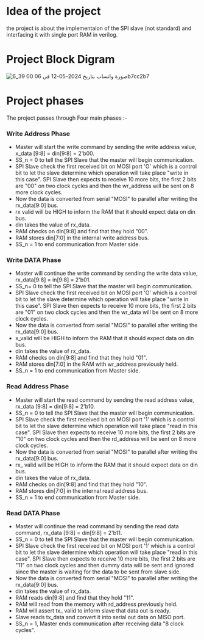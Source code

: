 # Idea of the project
the project is about the implementaion of the SPI slave (not standard) and interfacing it with single port RAM in verilog.
# Project Block Digram
![صورة واتساب بتاريخ 2024-05-12 في 06 00 39_6b7cc2b7](https://github.com/Abdulrahmmann18/SPI_With_SinglePort_RAM/assets/144833244/90b89ebf-d215-4924-b5b0-bf3655aad0a4)

# Project phases
The project passes through Four main phases :- 
### Write Address Phase 
  - Master will start the write command by sending the write address value, x_data [9:8] = din[9:8] = 2'b00.
  - SS_n = 0 to tell the SPI Slave that the master will begin communication.
  - SPI Slave check the first received bit on MOSI port 'O' which is a control bit to let the slave determine which operation will take place "write in this case". SPI Slave then expects to receive 10 more bits, the first 2 bits are "00" on two clock cycles and then the wr_address will be sent on 8 more clock cycles.
  - Now the data is converted from serial "MOSI" to parallel after writing the rx_data[9:0] bus.
  - rx valid will be HIGH to inform the RAM that it should expect data on din bus.
  - din takes the value of rx_data.
  - RAM checks on din[9:8] and find that they hold "00".
  - RAM stores din[7:0] in the internal write address bus.
  - SS_n = 1 to end communication from Master side.
### Write DATA Phase 
  - Master will continue the write command by sending the write data value, rx_data[9:8] = in[9:8] = 2'b01.
  - SS_n= 0 to tell the SPI Slave that the master will begin communication.
  - SPI Slave check the first received bit on MOSI port 'O' which is a control bit to let the slave determine which operation will take place "write in this case". SPI Slave then expects to receive 10 more bits, the first 2 bits are "01" on two clock cycles and then the wr_data will be sent on 8 more clock cycles.
  - Now the data is converted from serial "MOSI" to parallel after writing the rx_data[9:0] bus.
  - x_valid will be HIGH to inform the RAM that it should expect data on din bus.
  - din takes the value of rx_data.
  - RAM checks on din[9:8] and find that they hold "01".
  - RAM stores din[7:0] in the RAM with wr_address previously held.
  - SS_n = 1 to end communication from Master side.
### Read Address Phase
  - Master will start the read command by sending the read address value, rx_data [9:8] = din[9:8] = 2'b10.
  - SS_n = 0 to tell the SPI Slave that the master will begin communication.
  - SPI Slave check the first received bit on MOSI port '1' which is a control bit to let the slave determine which operation will take place "read in this case". SPI Slave then expects to receive 10 more bits, the first 2 bits are "10" on two clock cycles and then the rd_address will be sent on 8 more clock cycles.
  - Now the data is converted from serial "MOSI" to parallel after writing the rx_data[9:0] bus.
  - rx_ valid will be HIGH to inform the RAM that it should expect data on din bus.
  - din takes the value of rx_data.
  - RAM checks on din[9:8] and find that they hold "10".
  - RAM stores din[7:0] in the internal read address bus.
  - SS_n = 1 to end communication from Master side.
### Read DATA Phase
  - Master will continue the read command by sending the read data command, rx_data [9:8] = din[9:8] = 2'b11.
  - SS_n = 0 to tell the SPI Slave that the master will begin communication.
  - SPI Slave check the first received bit on MOSI port '1' which is a control bit to let the slave determine which operation will take place "read in this case". SPI Slave then expects to receive 10 more bits, the first 2 bits are "11" on two clock cycles and then dummy data will be sent and ignored since the master is waiting for the data to be sent from slave side.
  - Now the data is converted from serial "MOSI" to parallel after writing the rx_data[9:0] bus.
  - din takes the value of rx_data.
  - RAM reads din[9:8] and find that they hold "11".
  - RAM will read from the memory with rd_address previously held.
  - RAM will assert tx_ valid to inform slave that data out is ready.
  - Slave reads tx_data and convert it into serial out data on MISO port.
  - SS_n = 1, Master ends communication after receiving data "8 clock cycles".
